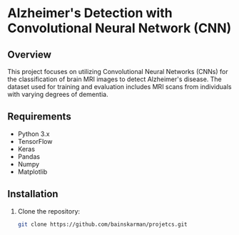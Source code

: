 # Alzheimer's Detection with Convolutional Neural Network (CNN)

## Overview

This project focuses on utilizing Convolutional Neural Networks (CNNs) for the classification of brain MRI images to detect Alzheimer's disease. The dataset used for training and evaluation includes MRI scans from individuals with varying degrees of dementia.

## Requirements

- Python 3.x
- TensorFlow
- Keras
- Pandas
- Numpy
- Matplotlib

## Installation

1. Clone the repository:

   ```bash
   git clone https://github.com/bainskarman/projetcs.git
